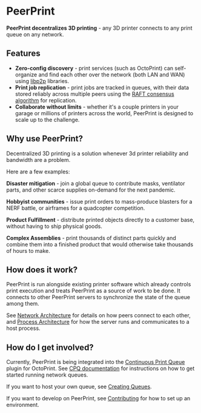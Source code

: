 # PeerPrint

**PeerPrint decentralizes 3D printing** - any 3D printer connects to any print queue on any network.

## Features

* **Zero-config discovery** - print services (such as OctoPrint) can self-organize and find each other over the network (both LAN and WAN) using [libp2p](https://libp2p.io/) libraries.
* **Print job replication** - print jobs are tracked in queues, with their data stored reliably across multiple peers using the [RAFT consensus algorithm](https://raft.github.io/) for replication.
* **Collaborate without limits** - whether it's a couple printers in your garage or millions of printers across the world, PeerPrint is designed to scale up to the challenge.

## Why use PeerPrint?

Decentralized 3D printing is a solution whenever 3d printer reliability and bandwidth are a problem. 

Here are a few examples:

**Disaster mitigation** - join a global queue to contribute masks, ventilator parts, and other scarce supplies on-demand for the next pandemic.

**Hobbyist communities** - issue print orders to mass-produce blasters for a NERF battle, or airframes for a quadcopter competition.

**Product Fulfillment** - distribute printed objects directly to a customer base, without having to ship physical goods.

**Complex Assemblies** - print thousands of distinct parts quickly and combine them into a finished product that would otherwise take thousands of hours to make.

## How does it work?

PeerPrint is run alongside existing printer software which already controls print execution and treats PeerPrint as a source of work to be done. It connects to other PeerPrint servers to synchronize the state of the queue among them.

See [Network Architecture](/network-architecture) for details on how peers connect to each other, and [Process Architecture](/process-architecture) for how the server runs and communicates to a host process.

## How do I get involved?

Currently, PeerPrint is being integrated into the [Continuous Print Queue](https://github.com/smartin015/continuousprint) plugin for OctoPrint. See [CPQ documentation](https://smartin015.github.io/continuousprint/lan-queues/) for instructions on how to get started running network queues.

If you want to host your own queue, see [Creating Queues](/new-queue).

If you want to develop on PeerPrint, see [Contributing](/contributing) for how to set up an environment.
